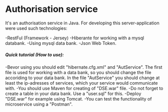 # Authorisation service

It's an authorisation service in Java. For developing this server-application were used such technologies:

-RestFul (Framework - Jersey)
-Hiberante for working with a mysql databank.
-Using mysql data bank.
-Json Web Token.

##### Quick tutorial (How to use):
-Bevor using you should edit "hibernate.cfg.xml" and "AutService". The first file is used for working
with a data bank, so you should change the file accoriding to your data bank. In the file "AutService"
you should change at least the ip-adresses of services, which your service would communicate with. 
-You should use Maven for creating of "DSE.war" file.
-Do not forget to create a table in your data bank. Use a "user.sql" for this.
-Deploy "DSE.war" for example using Tomcat.
-You can test the functionality of microservice using a "Postman".
